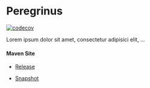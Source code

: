 # Peregrinus

[![codecov](https://codecov.io/gh/bremersee/peregrinus-service/branch/develop/graph/badge.svg)](https://codecov.io/gh/bremersee/peregrinus-service)

Lorem ipsum dolor sit amet, consectetur adipisici elit, …

#### Maven Site

- [Release](https://bremersee.github.io/peregrinus-service/index.html)

- [Snapshot](https://nexus.bremersee.org/repository/maven-sites/peregrinus-service/1.0.0-SNAPSHOT/index.html)
